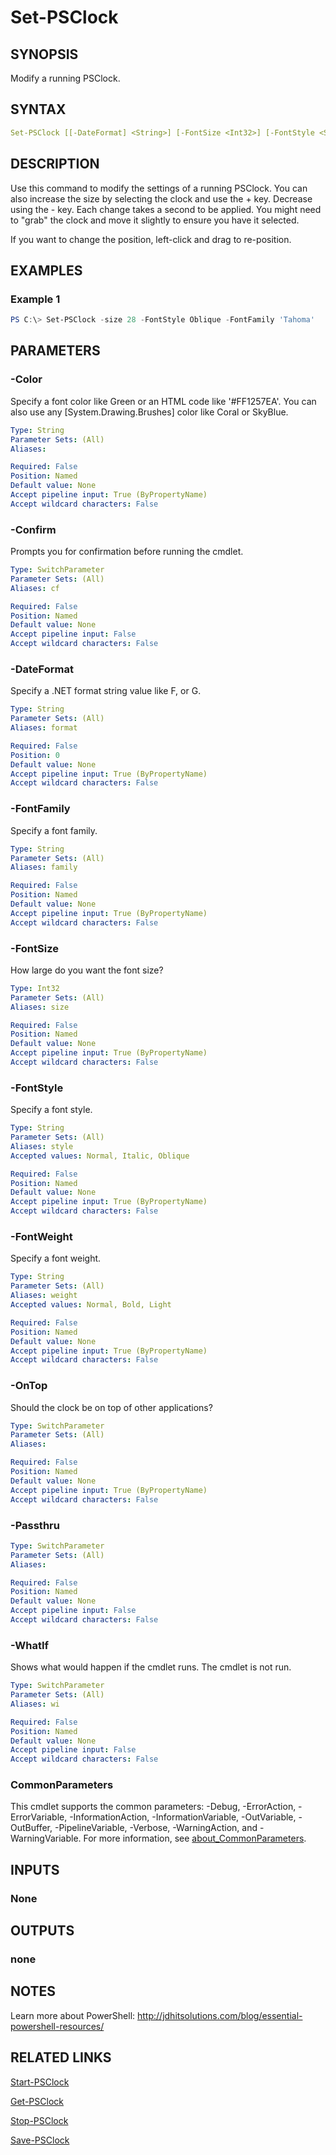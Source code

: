 ﻿---
external help file: PSClock-help.xml
Module Name: PSClock
online version: https://bit.ly/3CUOnBS
schema: 2.0.0
---

# Set-PSClock

## SYNOPSIS

Modify a running PSClock.

## SYNTAX

```yaml
Set-PSClock [[-DateFormat] <String>] [-FontSize <Int32>] [-FontStyle <String>] [-FontWeight <String>] [-FontFamily <String>] [-Color <String>] [-OnTop] [-Passthru] [-WhatIf] [-Confirm] [<CommonParameters>]
```

## DESCRIPTION

Use this command to modify the settings of a running PSClock. You can also increase the size by selecting the clock and use the + key. Decrease using the - key. Each change takes a second to be applied. You might need to "grab" the clock and move it slightly to ensure you have it selected.

If you want to change the position, left-click and drag to re-position.

## EXAMPLES

### Example 1

```powershell
PS C:\> Set-PSClock -size 28 -FontStyle Oblique -FontFamily 'Tahoma'
```

## PARAMETERS

### -Color

Specify a font color like Green or an HTML code like '#FF1257EA'. You can also use any [System.Drawing.Brushes] color like Coral or SkyBlue.

```yaml
Type: String
Parameter Sets: (All)
Aliases:

Required: False
Position: Named
Default value: None
Accept pipeline input: True (ByPropertyName)
Accept wildcard characters: False
```

### -Confirm

Prompts you for confirmation before running the cmdlet.

```yaml
Type: SwitchParameter
Parameter Sets: (All)
Aliases: cf

Required: False
Position: Named
Default value: None
Accept pipeline input: False
Accept wildcard characters: False
```

### -DateFormat

Specify a .NET format string value like F, or G.

```yaml
Type: String
Parameter Sets: (All)
Aliases: format

Required: False
Position: 0
Default value: None
Accept pipeline input: True (ByPropertyName)
Accept wildcard characters: False
```

### -FontFamily

Specify a font family.

```yaml
Type: String
Parameter Sets: (All)
Aliases: family

Required: False
Position: Named
Default value: None
Accept pipeline input: True (ByPropertyName)
Accept wildcard characters: False
```

### -FontSize

How large do you want the font size?

```yaml
Type: Int32
Parameter Sets: (All)
Aliases: size

Required: False
Position: Named
Default value: None
Accept pipeline input: True (ByPropertyName)
Accept wildcard characters: False
```

### -FontStyle

Specify a font style.

```yaml
Type: String
Parameter Sets: (All)
Aliases: style
Accepted values: Normal, Italic, Oblique

Required: False
Position: Named
Default value: None
Accept pipeline input: True (ByPropertyName)
Accept wildcard characters: False
```

### -FontWeight

Specify a font weight.

```yaml
Type: String
Parameter Sets: (All)
Aliases: weight
Accepted values: Normal, Bold, Light

Required: False
Position: Named
Default value: None
Accept pipeline input: True (ByPropertyName)
Accept wildcard characters: False
```

### -OnTop

Should the clock be on top of other applications?

```yaml
Type: SwitchParameter
Parameter Sets: (All)
Aliases:

Required: False
Position: Named
Default value: None
Accept pipeline input: True (ByPropertyName)
Accept wildcard characters: False
```

### -Passthru

```yaml
Type: SwitchParameter
Parameter Sets: (All)
Aliases:

Required: False
Position: Named
Default value: None
Accept pipeline input: False
Accept wildcard characters: False
```

### -WhatIf

Shows what would happen if the cmdlet runs.
The cmdlet is not run.

```yaml
Type: SwitchParameter
Parameter Sets: (All)
Aliases: wi

Required: False
Position: Named
Default value: None
Accept pipeline input: False
Accept wildcard characters: False
```

### CommonParameters

This cmdlet supports the common parameters: -Debug, -ErrorAction, -ErrorVariable, -InformationAction, -InformationVariable, -OutVariable, -OutBuffer, -PipelineVariable, -Verbose, -WarningAction, and -WarningVariable. For more information, see [about_CommonParameters](http://go.microsoft.com/fwlink/?LinkID=113216).

## INPUTS

### None

## OUTPUTS

### none

## NOTES

Learn more about PowerShell: http://jdhitsolutions.com/blog/essential-powershell-resources/

## RELATED LINKS

[Start-PSClock](Start-PSClock.md)

[Get-PSClock](Get-PSClock.md)

[Stop-PSClock](Stop-PSClock.md)

[Save-PSClock](Save-PSClock.md)

